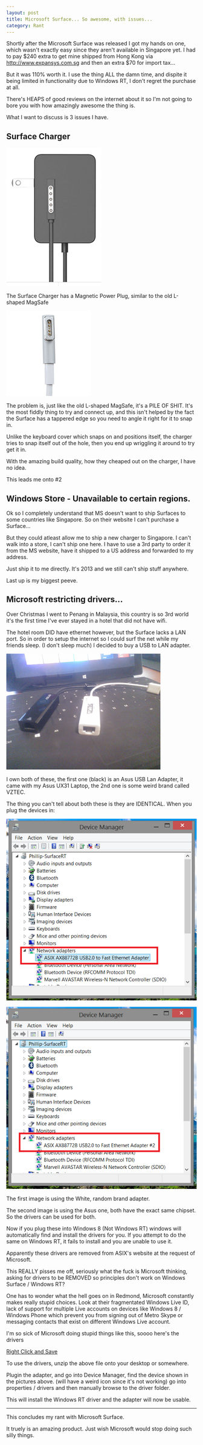 ```yaml
---
layout: post
title: Microsoft Surface... So awesome, with issues...
category: Rant
---
```


Shortly after the Microsoft Surface was released I got my hands on one, which wasn't exactly easy since they aren't available in Singapore yet. I had to pay $240 extra to get mine shipped from Hong Kong via <http://www.expansys.com.sg> and then an extra $70 for import tax... 

But it was 110% worth it. I use the thing ALL the damn time, and dispite it being limited in functionality due to Windows RT, I don't regret the purchase at all. 

There's HEAPS of good reviews on the internet about it so I'm not going to bore you with how amazingly awesome the thing is. 

What I want to discuss is 3 issues I have.

## Surface Charger

![](/images/surface-issues-1.png)

The Surface Charger has a Magnetic Power Plug, similar to the old L-shaped MagSafe 

![](/images/surface-issues-2.png)

The problem is, just like the old L-shaped MagSafe, it's a PILE OF SHIT. It's the most fiddly thing to try and connect up, and this isn't helped by the fact the Surface has a tappered edge so you need to angle it right for it to snap in. 

Unlike the keyboard cover which snaps on and positions itself, the charger tries to snap itself out of the hole, then you end up wriggling it around to try get it in.

With the amazing build quality, how they cheaped out on the charger, I have no idea.

This leads me onto #2

## Windows Store - Unavailable to certain regions.

Ok so I completely understand that MS doesn't want to ship Surfaces to some countries like Singapore. So on their website I can't purchase a Surface...

But they could atleast allow me to ship a new charger to Singapore. I can't walk into a store, I can't ship one here. I have to use a 3rd party to order it from the MS website, have it shipped to a US address and forwarded to my address.

Just ship it to me directly. It's 2013 and we still can't ship stuff anywhere. 

Last up is my biggest peeve. 

## Microsoft restricting drivers...

Over Christmas I went to Penang in Malaysia, this country is so 3rd world it's the first time I've ever stayed in a hotel that did not have wifi. 

The hotel room DID have ethernet however, but the Surface lacks a LAN port. So in order to setup the internet so I could surf the net while my friends sleep. (I don't sleep much) I decided to buy a USB to LAN adapter. 

![](/images/surface-issues-3.png)

I own both of these, the first one (black) is an Asus USB Lan Adapter, it came with my Asus UX31 Laptop, the 2nd one is some weird brand called VZTEC.

The thing you can't tell about both these is they are IDENTICAL. When you plug the devices in:

![](/images/surface-issues-4.png)

![](/images/surface-issues-5.png)

The first image is using the White, random brand adapter.

The second image is using the Asus one, both have the exact same chipset. So the drivers can be used for both.

Now if you plug these into Windows 8 (Not Windows RT) windows will automatically find and install the drivers for you. If you attempt to do the same on Windows RT, it fails to install and you are unable to use it.

Apparently these drivers are removed from ASIX's website at the request of Microsoft. 

This REALLY pisses me off, seriously what the fuck is Microsoft thinking, asking for drivers to be REMOVED so principles don't work on Windows Surface / Windows RT? 

One has to wonder what the hell goes on in Redmond, Microsoft constantly makes really stupid choices. Look at their fragmentated Windows Live ID, lack of support for multiple Live accounts on devices like Windows 8 / Windows Phone which prevent you from signing out of Metro Skype or messaging contacts that exist on different Windows Live account.

I'm so sick of Microsoft doing stupid things like this, soooo here's the drivers

[Right Click and Save](/stuffz/AX88772B_772A_772_WinRT_Driver_v3.16.0.1807.zip)

To use the drivers, unzip the above file onto your desktop or somewhere.

Plugin the adapter, and go into Device Manager, find the device shown in the pictures above. (will have a weird icon since it's not working) go into properties / drivers and then manually browse to the driver folder. 

This will install the Windows RT driver and the adapter will now be usable.

****

This concludes my rant with Microsoft Surface.

It truely is an amazing product. Just wish Microsoft would stop doing such silly things.

